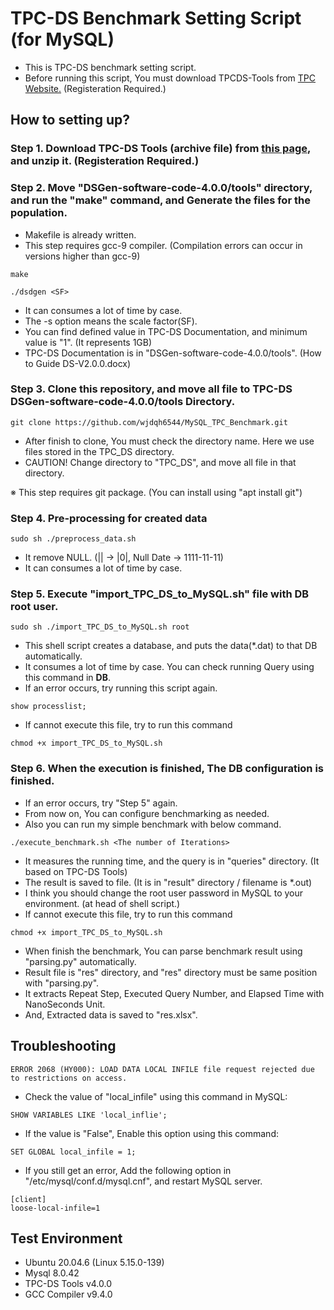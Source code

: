 # TPC-DS Benchmark Setting Script (for MySQL)

- This is TPC-DS benchmark setting script.
- Before running this script, You must download TPCDS-Tools from [TPC Website.](https://www.tpc.org/tpc_documents_current_versions/current_specifications5.asp) (Registeration Required.)

## How to setting up?
### Step 1. Download TPC-DS Tools (archive file) from [this page](https://www.tpc.org/tpc_documents_current_versions/current_specifications5.asp), and unzip it. (Registeration Required.)

### Step 2. Move "DSGen-software-code-4.0.0/tools" directory, and run the "make" command, and Generate the files for the population.
- Makefile is already written.
- This step requires gcc-9 compiler. (Compilation errors can occur in versions higher than gcc-9)
```
make
```
```
./dsdgen <SF>
```
- It can consumes a lot of time by case.
- The -s option means the scale factor(SF).
- You can find defined value in TPC-DS Documentation, and minimum value is "1". (It represents 1GB)
- TPC-DS Documentation is in "DSGen-software-code-4.0.0/tools". (How to Guide DS-V2.0.0.docx)

### Step 3. Clone this repository, and move all file to TPC-DS DSGen-software-code-4.0.0/tools Directory. 
```
git clone https://github.com/wjdqh6544/MySQL_TPC_Benchmark.git
```
- After finish to clone, You must check the directory name. Here we use files stored in the TPC_DS directory.
- CAUTION! Change directory to "TPC_DS", and move all file in that directory.

※ This step requires git package. (You can install using "apt install git")

### Step 4. Pre-processing for created data
```
sudo sh ./preprocess_data.sh
```
- It remove NULL. (|| -> |0|, Null Date -> 1111-11-11)
- It can consumes a lot of time by case.

### Step 5. Execute "import_TPC_DS_to_MySQL.sh" file with DB root user.
```
sudo sh ./import_TPC_DS_to_MySQL.sh root
```
- This shell script creates a database, and puts the data(*.dat) to that DB automatically.
- It consumes a lot of time by case. You can check running Query using this command in <b>DB</b>.
- If an error occurs, try running this script again.
```
show processlist;
``` 
- If cannot execute this file, try to run this command
```
chmod +x import_TPC_DS_to_MySQL.sh
```

### Step 6. When the execution is finished, The DB configuration is finished.
- If an error occurs, try "Step 5" again.
- From now on, You can configure benchmarking as needed.
- Also you can run my simple benchmark with below command.
```
./execute_benchmark.sh <The number of Iterations>
```
- It measures the running time, and the query is in "queries" directory. (It based on TPC-DS Tools)
- The result is saved to file. (It is in "result" directory / filename is *.out)
- I think you should change the root user password in MySQL to your environment. (at head of shell script.)
- If cannot execute this file, try to run this command
```
chmod +x import_TPC_DS_to_MySQL.sh
```
- When finish the benchmark, You can parse benchmark result using "parsing.py" automatically.
- Result file is "res" directory, and "res" directory must be same position with "parsing.py".
- It extracts Repeat Step, Executed Query Number, and Elapsed Time with NanoSeconds Unit.
- And, Extracted data is saved to "res.xlsx".

## Troubleshooting
```
ERROR 2068 (HY000): LOAD DATA LOCAL INFILE file request rejected due to restrictions on access.
```
- Check the value of "local_infile" using this command in MySQL:
```
SHOW VARIABLES LIKE 'local_inflie';
```
- If the value is "False", Enable this option using this command:
```
SET GLOBAL local_infile = 1;
```
- If you still get an error, Add the following option in "/etc/mysql/conf.d/mysql.cnf", and restart MySQL server.
```
[client]
loose-local-infile=1
```

## Test Environment
- Ubuntu 20.04.6 (Linux 5.15.0-139)
- Mysql 8.0.42
- TPC-DS Tools v4.0.0
- GCC Compiler v9.4.0
